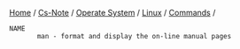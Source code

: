 [Home](https://mengxianbin.github.io) /
[Cs-Note](https://mengxianbin.github.io/cs-note) /
[Operate System](https://mengxianbin.github.io/cs-note/operate_system) /
[Linux](https://mengxianbin.github.io/cs-note/operate_system/linux) /
[Commands](https://mengxianbin.github.io/cs-note/operate_system/linux/commands) /

```man
NAME
       man - format and display the on-line manual pages
```